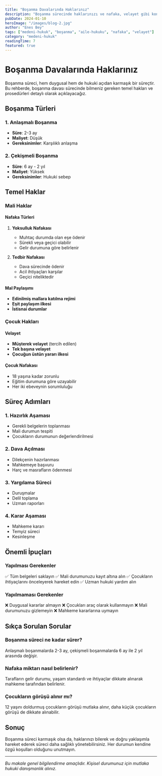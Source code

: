 ```yaml
---
title: "Boşanma Davalarında Haklarınız"
description: "Boşanma sürecinde haklarınızı ve nafaka, velayet gibi konuların nasıl çözüldüğünü öğrenin."
pubDate: 2024-01-10
heroImage: "/images/blog-2.jpg"
author: "Enes Bey"
tags: ["medeni-hukuk", "boşanma", "aile-hukuku", "nafaka", "velayet"]
category: "medeni-hukuk"
readingTime: 7
featured: true
---
```


# Boşanma Davalarında Haklarınız

Boşanma süreci, hem duygusal hem de hukuki açıdan karmaşık bir süreçtir. Bu rehberde, boşanma davası sürecinde bilmeniz gereken temel hakları ve prosedürleri detaylı olarak açıklayacağız.

## Boşanma Türleri

### 1. Anlaşmalı Boşanma
- **Süre**: 2-3 ay
- **Maliyet**: Düşük
- **Gereksinimler**: Karşılıklı anlaşma

### 2. Çekişmeli Boşanma
- **Süre**: 6 ay - 2 yıl
- **Maliyet**: Yüksek
- **Gereksinimler**: Hukuki sebep

## Temel Haklar

### Mali Haklar

#### Nafaka Türleri
1. **Yoksulluk Nafakası**
   - Muhtaç durumda olan eşe ödenir
   - Sürekli veya geçici olabilir
   - Gelir durumuna göre belirlenir

2. **Tedbir Nafakası**
   - Dava sürecinde ödenir
   - Acil ihtiyaçları karşılar
   - Geçici niteliktedir

#### Mal Paylaşımı
- **Edinilmiş mallara katılma rejimi**
- **Eşit paylaşım ilkesi**
- **İstisnai durumlar**

### Çocuk Hakları

#### Velayet
- **Müşterek velayet** (tercih edilen)
- **Tek başına velayet**
- **Çocuğun üstün yararı ilkesi**

#### Çocuk Nafakası
- 18 yaşına kadar zorunlu
- Eğitim durumuna göre uzayabilir
- Her iki ebeveynin sorumluluğu

## Süreç Adımları

### 1. Hazırlık Aşaması
- Gerekli belgelerin toplanması
- Mali durumun tespiti
- Çocukların durumunun değerlendirilmesi

### 2. Dava Açılması
- Dilekçenin hazırlanması
- Mahkemeye başvuru
- Harç ve masrafların ödenmesi

### 3. Yargılama Süreci
- Duruşmalar
- Delil toplama
- Uzman raporları

### 4. Karar Aşaması
- Mahkeme kararı
- Temyiz süreci
- Kesinleşme

## Önemli İpuçları

### Yapılması Gerekenler
✅ Tüm belgeleri saklayın
✅ Mali durumunuzu kayıt altına alın
✅ Çocukların ihtiyaçlarını önceleyerek hareket edin
✅ Uzman hukuki yardım alın

### Yapılmaması Gerekenler
❌ Duygusal kararlar almayın
❌ Çocukları araç olarak kullanmayın
❌ Mali durumunuzu gizlemeyin
❌ Mahkeme kararlarına uymayın

## Sıkça Sorulan Sorular

### Boşanma süreci ne kadar sürer?
Anlaşmalı boşanmalarda 2-3 ay, çekişmeli boşanmalarda 6 ay ile 2 yıl arasında değişir.

### Nafaka miktarı nasıl belirlenir?
Tarafların gelir durumu, yaşam standardı ve ihtiyaçlar dikkate alınarak mahkeme tarafından belirlenir.

### Çocukların görüşü alınır mı?
12 yaşını doldurmuş çocukların görüşü mutlaka alınır, daha küçük çocukların görüşü de dikkate alınabilir.

## Sonuç

Boşanma süreci karmaşık olsa da, haklarınızı bilerek ve doğru yaklaşımla hareket ederek süreci daha sağlıklı yönetebilirsiniz. Her durumun kendine özgü koşulları olduğunu unutmayın.

---

*Bu makale genel bilgilendirme amaçlıdır. Kişisel durumunuz için mutlaka hukuki danışmanlık alınız.*